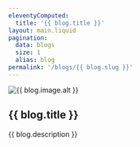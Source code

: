 ```yaml
---
eleventyComputed:
  title: '{{ blog.title }}'
layout: main.liquid
pagination:
  data: blogs
  size: 1
  alias: blog
permalink: '/blogs/{{ blog.slug }}'
---
```


<article class="blog-post">

  <img src="https://iis-live-leif.cloud.contensis.com{{ blog.image.src }}" alt="{{ blog.image.alt }}" />

# {{ blog.title }}

{{ blog.description }}

</article>

